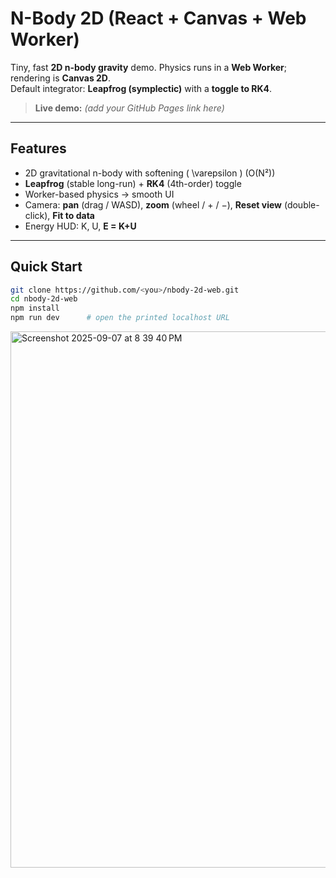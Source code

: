 # N-Body 2D (React + Canvas + Web Worker)

Tiny, fast **2D n-body gravity** demo. Physics runs in a **Web Worker**; rendering is **Canvas 2D**.  
Default integrator: **Leapfrog (symplectic)** with a **toggle to RK4**.

> **Live demo:** _(add your GitHub Pages link here)_

---

## Features
- 2D gravitational n-body with softening \( \varepsilon \) (O(N²))
- **Leapfrog** (stable long-run) + **RK4** (4th-order) toggle
- Worker-based physics → smooth UI
- Camera: **pan** (drag / WASD), **zoom** (wheel / + / −), **Reset view** (double-click), **Fit to data**
- Energy HUD: K, U, **E = K+U**

---

## Quick Start
```bash
git clone https://github.com/<you>/nbody-2d-web.git
cd nbody-2d-web
npm install
npm run dev      # open the printed localhost URL
```

<img width="1512" height="858" alt="Screenshot 2025-09-07 at 8 39 40 PM" src="https://github.com/user-attachments/assets/213293f9-ad24-4382-8f11-cdc1f83af3b2" />
